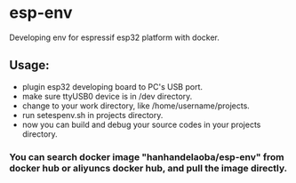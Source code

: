 # esp-env
Developing env for espressif esp32 platform with docker.

## Usage:
*    plugin esp32 developing board to PC's USB port.
*    make sure ttyUSB0 device is in /dev directory.
*    change to your work directory, like /home/username/projects.
*    run setespenv.sh in projects directory.
*    now you can build and debug your source codes in your projects directory.
     
### You can search docker image "hanhandelaoba/esp-env" from docker hub or aliyuncs docker hub, and pull the image directly.
